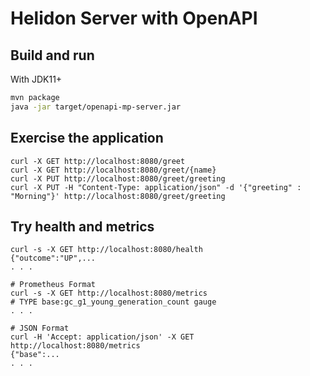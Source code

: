 # Helidon Server with OpenAPI

## Build and run

With JDK11+
```bash
mvn package
java -jar target/openapi-mp-server.jar
```

## Exercise the application

```
curl -X GET http://localhost:8080/greet
curl -X GET http://localhost:8080/greet/{name}
curl -X PUT http://localhost:8080/greet/greeting
curl -X PUT -H "Content-Type: application/json" -d '{"greeting" : "Morning"}' http://localhost:8080/greet/greeting

```

## Try health and metrics

```
curl -s -X GET http://localhost:8080/health
{"outcome":"UP",...
. . .

# Prometheus Format
curl -s -X GET http://localhost:8080/metrics
# TYPE base:gc_g1_young_generation_count gauge
. . .

# JSON Format
curl -H 'Accept: application/json' -X GET http://localhost:8080/metrics
{"base":...
. . .
```